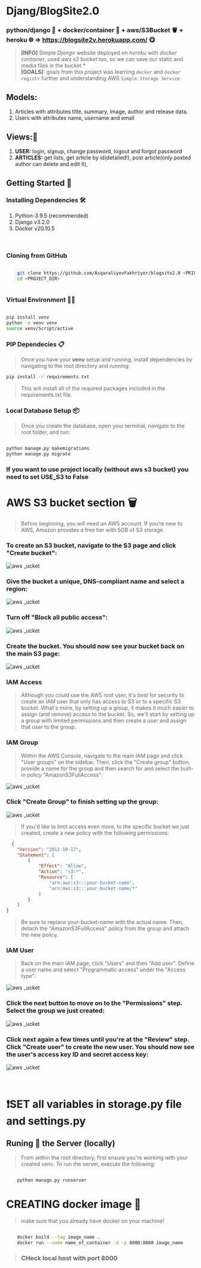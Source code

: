 # Djang/BlogSite2.0 <br>
### python/django 🔰 + docker/container 🚢 + aws/S3Bucket 🪣 + heroku 🌐 => https://blogsite2v.herokuapp.com/ 😋


> **[INFO]** Simple *Django* website deployed on *heroku* with *docker container*, used *aws s3 bucket* too, so we can save our static and media files in the bucket *<br>
> **[GOALS]:** goals from this project was learning `docker` and `docker registr` further and understanding AWS `Simple Storage Service`

## Models:
1. Articles with attributes title, summary, image, author and release data.
2. Users with attributes name, username and email

## Views:🍔
1. **USER:** login, signup, change password, logout and forgot password
2. **ARTICLES:** get lists, get article by id(detailed!), post article(only posted author can delete and edit it), 


## Getting Started 🚩


### Installing Dependencies 🛠️

1. Python-3.9.5 (recommended)
2. Django v3.2.0
3. Docker v20.10.5
<br>

### Cloning from GitHub

```bash

    git clone https://github.com/AsqaraliyevFakhriyor/blogsite2.0 <PRIOJECT_DIR>
    cd <PROJECT_DIR>
    
```

### Virtual Environment 🧑‍✈️

```bash

pip install venv
python -m venv venv
source venv/Script/active

```

### PIP Dependecies 📋
> Once you have your **venv** setup and running, install dependencies by navigating
> to the root directory and running:
```bash
pip install -r requirements.txt
```
>This will install all of the required packages included in the requirements.txt
>file.


### Local Database Setup 📦
> Once you create the database, open your terminal, navigate to the root folder, and run:
```bash

python manage.py makemigrations
python manage.py migrate

```

### If you want to use project locally (without aws s3 bucket) you need to set **USE_S3** to False

# AWS S3 bucket section 🗑️

> Before beginning, you will need an AWS account. If you’re new to AWS, Amazon provides a free tier with 5GB of S3 storage.

### To create an S3 bucket, navigate to the S3 page and click "Create bucket":

![aws _ucket](/screenshots/aws_s3_1.png)


### Give the bucket a unique, DNS-compliant name and select a region:

![aws _ucket](/screenshots/aws_s3_2.png)

### Turn off "Block all public access":

![aws _ucket](/screenshots/aws_s3_5.png)

### Create the bucket. You should now see your bucket back on the main S3 page:

![aws _ucket](/screenshots/aws_s3_3.png)

### IAM Access

> Although you could use the AWS root user, it's best for security to create an IAM user that only has access to S3 or to a specific S3 bucket. What's more, by setting up a group, it makes it much easier to assign (and remove) access to the bucket. So, we'll start by setting up a group with limited permissions and then create a user and assign that user to the group.

### IAM Group

> Within the AWS Console, navigate to the main IAM page and click "User groups" on the sidebar. Then, click the "Create group" button, provide a name for the group and then search for and select the built-in policy "AmazonS3FullAccess":

![aws _ucket](/screenshots/aws_iam_1.png)

### Click "Create Group" to finish setting up the group:

![aws _ucket](/screenshots/aws_iam_2.png)

> If you'd like to limit access even more, to the specific bucket we just created, create a new policy with the following permissions:
```json
  {
    "Version": "2012-10-17",
    "Statement": [
        {
            "Effect": "Allow",
            "Action": "s3:*",
            "Resource": [
                "arn:aws:s3:::your-bucket-name",
                "arn:aws:s3:::your-bucket-name/*"
            ]
        }
    ]
}
```
>  Be sure to replace your-bucket-name with the actual name. Then, detach the "AmazonS3FullAccess" policy from the group and attach the new policy.

### IAM User
> Back on the main IAM page, click "Users" and then "Add user". Define a user name and select "Programmatic access" under the "Access type":

![aws _ucket](/screenshots/aws_iam_3.png)

### Click the next button to move on to the "Permissions" step. Select the group we just created:

![aws _ucket](/screenshots/aws_iam_4.png)

### Click next again a few times until you're at the "Review" step. Click "Create user" to create the new user. You should now see the user's access key ID and secret access key:

![aws _ucket](/screenshots/aws_iam_5.png)

<br>

# ❗SET all variables in storage.py file and settings.py


## Runing 🏃 the Server (locally)
> From within the root directory, first ensure you're working with your created
venv. To run the server, execute the following:

```bash

    python manage.py runserver

```

# CREATING docker image 🚢

> make sure that you already have docker on your machine!

```bash

    docker build --tag image_name .
    docker run --name name_of_container -d -p 8000:8000 image_name

```

> ### CHeck local host with port 8000